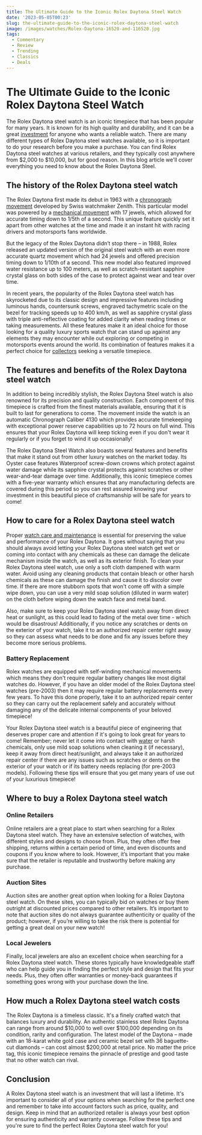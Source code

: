 ```yaml
---
title: The Ultimate Guide to the Iconic Rolex Daytona Steel Watch
date: '2023-05-05T00:23'
slug: the-ultimate-guide-to-the-iconic-rolex-daytona-steel-watch
image: /images/watches/Rolex-Daytona-16520-and-116520.jpg
tags:
  - Commentary
  - Review
  - Trending
  - Classics
  - Deals
---
```


# The Ultimate Guide to the Iconic Rolex Daytona Steel Watch

The Rolex Daytona steel watch is an iconic timepiece that has been popular for many years. It is known for its high quality and durability, and it can be a great [investment](/investing-in-luxury-watches-brands-that-hold-their-value) for anyone who wants a reliable watch. There are many different types of Rolex Daytona steel watches available, so it is important to do your research before you make a purchase. You can find Rolex Daytona steel watches at various retailers, and they typically cost anywhere from $2,000 to $10,000, but for good reason. In this blog article we'll cover everything you need to know about the Rolex Daytona Steel.

## The history of the Rolex Daytona steel watch

The Rolex Daytona first made its debut in 1963 with a [chronograph movement](/the-art-of-watch-complications-from-chronographs-to-tourbillons) developed by Swiss watchmaker Zenith. This particular model was powered by a [mechanical movement](/understanding-watch-movements-automatic-vs-quartz-vs-manual) with 17 jewels, which allowed for accurate timing down to 1/5th of a second. This unique feature quickly set it apart from other watches at the time and made it an instant hit with racing drivers and motorsports fans worldwide. 

But the legacy of the Rolex Daytona didn’t stop there – in 1988, Rolex released an updated version of the original steel watch with an even more accurate quartz movement which had 24 jewels and offered precision timing down to 1/10th of a second. This new model also featured improved water resistance up to 100 meters, as well as scratch-resistant sapphire crystal glass on both sides of the case to protect against wear and tear over time.  

In recent years, the popularity of the Rolex Daytona steel watch has skyrocketed due to its classic design and impressive features including luminous hands, countersunk screws, engraved tachymetric scale on the bezel for tracking speeds up to 400 km/h, as well as sapphire crystal glass with triple anti-reflective coating for added clarity when reading times or taking measurements. All these features make it an ideal choice for those looking for a quality luxury sports watch that can stand up against any elements they may encounter while out exploring or competing in motorsports events around the world. Its combination of features makes it a perfect choice for [collectors](/beginners-guide-to-watch-collecting-where-to-start) seeking a versatile timepiece.  

## The features and benefits of the Rolex Daytona steel watch

In addition to being incredibly stylish, the Rolex Daytona Steel watch is also renowned for its precision and quality construction. Each component of this timepiece is crafted from the finest materials available, ensuring that it is built to last for generations to come. The movement inside the watch is an automatic Chronograph Caliber 4130 which provides accurate timekeeping with exceptional power reserve capabilities up to 72 hours on full wind. This ensures that your Rolex Daytona will keep ticking even if you don't wear it regularly or if you forget to wind it up occasionally! 

The Rolex Daytona Steel Watch also boasts several features and benefits that make it stand out from other luxury watches on the market today. Its Oyster case features Waterproof screw-down crowns which protect against water damage while its sapphire crystal protects against scratches or other wear-and-tear damage over time. Additionally, this iconic timepiece comes with a five-year warranty which ensures that any manufacturing defects are covered during this period so you can rest assured knowing your investment in this beautiful piece of craftsmanship will be safe for years to come!  

## How to care for a Rolex Daytona steel watch

Proper [watch care and maintenance](/essential-watch-care-and-maintenance-tips-for-longevity) is essential for preserving the value and performance of your Rolex Daytona. It goes without saying that you should always avoid letting your Rolex Daytona steel watch get wet or coming into contact with any chemicals as these can damage the delicate mechanism inside the watch, as well as its exterior finish. To clean your Rolex Daytona steel watch, use only a soft cloth dampened with warm water. Avoid using any cleaning products that contain bleach or other harsh chemicals as these can damage the finish and cause it to discolor over time. If there are more stubborn spots that won't come off with a simple wipe down, you can use a very mild soap solution (diluted in warm water) on the cloth before wiping down the watch face and metal band. 

Also, make sure to keep your Rolex Daytona steel watch away from direct heat or sunlight, as this could lead to fading of the metal over time - which would be disastrous! Additionally, if you notice any scratches or dents on the exterior of your watch, take it to an authorized repair center right away so they can assess what needs to be done and fix any issues before they become more serious problems.  

### Battery Replacement

Rolex watches are equipped with self-winding mechanical movements which means they don't require regular battery changes like most digital watches do. However, if you have an older model of the Rolex Daytona steel watches (pre-2003) then it may require regular battery replacements every few years. To have this done properly, take it to an authorized repair center so they can carry out the replacement safely and accurately without damaging any of the delicate internal components of your beloved timepiece!  

Your Rolex Daytona steel watch is a beautiful piece of engineering that deserves proper care and attention if it's going to look great for years to come! Remember; never let it come into contact with [water](/watch-water-resistance-explained-from-splash-proof-to-deep-diving) or harsh chemicals, only use mild soap solutions when cleaning it (if necessary), keep it away from direct heat/sunlight, and always take it an authorized repair center if there are any issues such as scratches or dents on the exterior of your watch or if its battery needs replacing (for pre-2003 models). Following these tips will ensure that you get many years of use out of your luxurious timepiece!

## Where to buy a Rolex Daytona steel watch

### Online Retailers 

Online retailers are a great place to start when searching for a Rolex Daytona steel watch. They have an extensive selection of watches, with different styles and designs to choose from. Plus, they often offer free shipping, returns within a certain period of time, and even discounts and coupons if you know where to look. However, it’s important that you make sure that the retailer is reputable and trustworthy before making any purchase. 

### Auction Sites 

Auction sites are another great option when looking for a Rolex Daytona steel watch. On these sites, you can typically bid on watches or buy them outright at discounted prices compared to other retailers. It’s important to note that auction sites do not always guarantee authenticity or quality of the product; however, if you’re willing to take the risk there is potential for getting a great deal on your new watch! 

### Local Jewelers 

Finally, local jewelers are also an excellent choice when searching for a Rolex Daytona steel watch. These stores typically have knowledgeable staff who can help guide you in finding the perfect style and design that fits your needs. Plus, they often offer warranties or money-back guarantees if something goes wrong with your purchase down the line. 

## How much a Rolex Daytona steel watch costs

The Rolex Daytona is a timeless classic. It's a finely crafted watch that balances luxury and durability. An authentic stainless steel Rolex Daytona can range from around $10,000 to well over $100,000 depending on its condition, rarity and configuration. The latest model of the Daytona – made with an 18-karat white gold case and ceramic bezel set with 36 baguette-cut diamonds – can cost almost $200,000 at retail price. No matter the price tag, this iconic timepiece remains the pinnacle of prestige and good taste that no other watch can rival.

## Conclusion

A Rolex Daytona steel watch is an investment that will last a lifetime. It's important to consider all of your options when searching for the perfect one and remember to take into account factors such as price, quality, and design. Keep in mind that an authorized retailer is always your best option for ensuring authenticity and warranty coverage. Follow these tips and you're sure to find the perfect Rolex Daytona steel watch for you!
